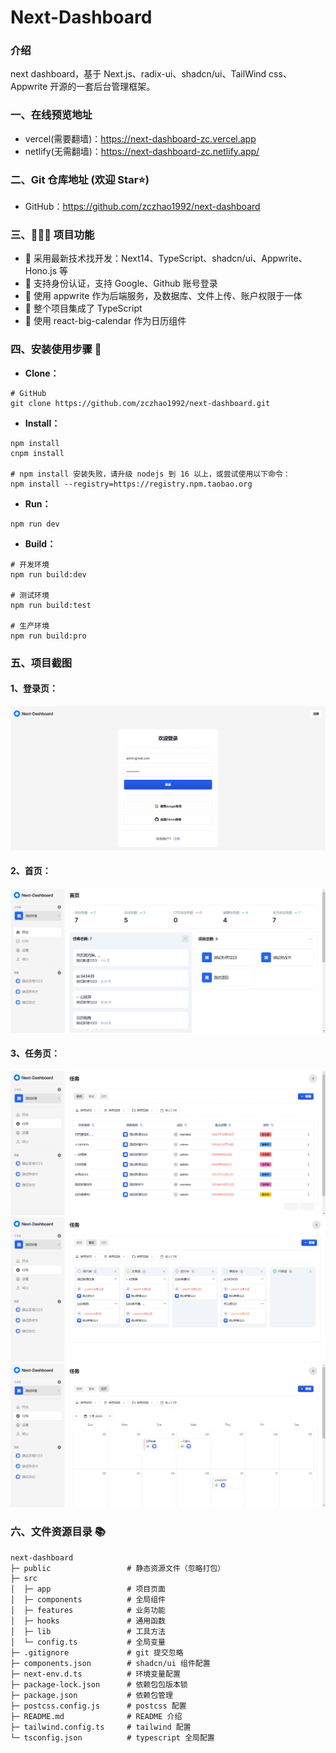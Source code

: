 # Next-Dashboard

### 介绍

next dashboard，基于 Next.js、radix-ui、shadcn/ui、TailWind css、Appwrite 开源的一套后台管理框架。

### 一、在线预览地址

- vercel(需要翻墙)：https://next-dashboard-zc.vercel.app
- netlify(无需翻墙)：https://next-dashboard-zc.netlify.app/

### 二、Git 仓库地址 (欢迎 Star⭐)

- GitHub：https://github.com/zczhao1992/next-dashboard

### 三、🔨🔨🔨 项目功能

- 🚀 采用最新技术找开发：Next14、TypeScript、shadcn/ui、Appwrite、Hono.js 等
- 🚀 支持身份认证，支持 Google、Github 账号登录
- 🚀 使用 appwrite 作为后端服务，及数据库、文件上传、账户权限于一体
- 🚀 整个项目集成了 TypeScript
- 🚀 使用 react-big-calendar 作为日历组件

### 四、安装使用步骤 📑

- **Clone：**

```text
# GitHub
git clone https://github.com/zczhao1992/next-dashboard.git
```

- **Install：**

```text
npm install
cnpm install

# npm install 安装失败，请升级 nodejs 到 16 以上，或尝试使用以下命令：
npm install --registry=https://registry.npm.taobao.org
```

- **Run：**

```text
npm run dev
```

- **Build：**

```text
# 开发环境
npm run build:dev

# 测试环境
npm run build:test

# 生产环境
npm run build:pro
```

### 五、项目截图

#### 1、登录页：

![dashboard-login](./public/login.png)

#### 2、首页：

![dashboard-home](./public/home.png)

#### 3、任务页：

![dashboard-table](./public/table.png)
![dashboard-kanban](./public/kanban.png)
![dashboard-calendar](./public/calendar.png)

### 六、文件资源目录 📚

```text
next-dashboard
├─ public                 # 静态资源文件（忽略打包）
├─ src
│  ├─ app                 # 项目页面
│  ├─ components          # 全局组件
│  ├─ features            # 业务功能
│  ├─ hooks               # 通用函数
│  ├─ lib                 # 工具方法
│  └─ config.ts           # 全局变量
├─ .gitignore             # git 提交忽略
├─ components.json        # shadcn/ui 组件配置
├─ next-env.d.ts          # 环境变量配置
├─ package-lock.json      # 依赖包包版本锁
├─ package.json           # 依赖包管理
├─ postcss.config.js      # postcss 配置
├─ README.md              # README 介绍
├─ tailwind.config.ts     # tailwind 配置
└─ tsconfig.json          # typescript 全局配置
```
